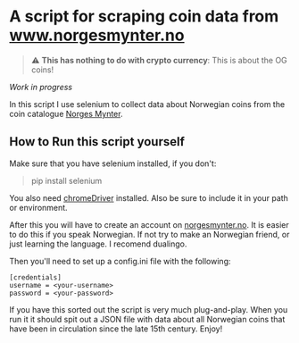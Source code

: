 # A script for scraping coin data from www.norgesmynter.no

> :warning: **This has nothing to do with crypto currency**: This is about the OG coins!

_Work in progress_

In this script I use selenium to collect data about Norwegian coins from the coin catalogue [Norges Mynter](https://norgesmynter.no/).

## How to Run this script yourself

Make sure that you have selenium installed, if you don't:

> pip install selenium

You also need [chromeDriver](https://chromedriver.chromium.org/) installed. Also be sure to include it in your path or environment.

After this you will have to create an account on [norgesmynter.no](https://norgesmynter.no/). It is easier to do this if you speak Norwegian. If not try to make an Norwegian friend, or just learning the language. I recomend dualingo.

Then you'll need to set up a config.ini file with the following:


```
[credentials]
username = <your-username>
password = <your-password>
```

If you have this sorted out the script is very much plug-and-play. When you run it it should spit out a JSON file with data about all Norwegian coins
that have been in circulation since the late 15th century. Enjoy!
